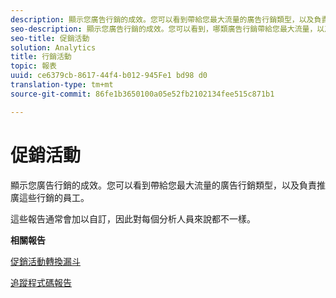 ```yaml
---
description: 顯示您廣告行銷的成效。您可以看到帶給您最大流量的廣告行銷類型，以及負責推廣這些行銷的員工。
seo-description: 顯示您廣告行銷的成效。您可以看到，哪類廣告行銷帶給您最大流量，以及負責促進這些行銷的員工。
seo-title: 促銷活動
solution: Analytics
title: 行銷活動
topic: 報表
uuid: ce6379cb-8617-44f4-b012-945Fe1 bd98 d0
translation-type: tm+mt
source-git-commit: 86fe1b3650100a05e52fb2102134fee515c871b1

---
```



# 促銷活動

顯示您廣告行銷的成效。您可以看到帶給您最大流量的廣告行銷類型，以及負責推廣這些行銷的員工。

這些報告通常會加以自訂，因此對每個分析人員來說都不一樣。

**相關報告**

[促銷活動轉換漏斗](../../../components/c-variables/dimensionslist/reports-campaign-conversion-funnel.md#concept_DEF0050F45F74EC8BB08CDA03BB03A59)

[追蹤程式碼報告](../../../components/c-variables/dimensionslist/reports-tracking-codes.md#concept_CBCAE87060BC4BE1A335DDCA6F4396FB)
